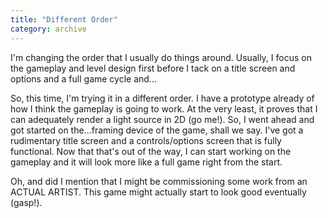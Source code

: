 ```yaml
---
title: "Different Order"
category: archive
---
```

I'm changing the order that I usually do things around. Usually, I focus on the gameplay and level design first before I tack on a title screen and options and a full game cycle and...

So, this time, I'm trying it in a different order. I have a prototype already of how I think the gameplay is going to work. At the very least, it proves that I can adequately render a light source in 2D (go me!). So, I went ahead and got started on the...framing device of the game, shall we say. I've got a rudimentary title screen and a controls/options screen that is fully functional. Now that that's out of the way, I can start working on the gameplay and it will look more like a full game right from the start.

Oh, and did I mention that I might be commissioning some work from an ACTUAL ARTIST. This game might actually start to look good eventually (gasp!).